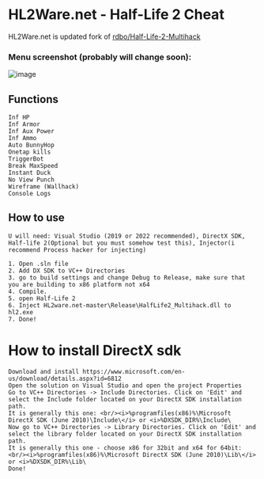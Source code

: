 <h1> HL2Ware.net - Half-Life 2 Cheat </h1>
HL2Ware.net is updated fork of <a href="https://github.com/rdbo/Half-Life-2-Multihack">rdbo/Half-Life-2-Multihack</a>


<h3>Menu screenshot (probably will change soon): </h3>

![image](https://user-images.githubusercontent.com/65111609/204043806-1d03f2cf-4f2f-45d9-a50a-80d5af7cf345.png)


<h2>Functions</h2>

```
Inf HP
Inf Armor
Inf Aux Power
Inf Ammo
Auto BunnyHop
Onetap kills
TriggerBot
Break MaxSpeed
Instant Duck
No View Punch
Wireframe (Wallhack)
Console Logs
```

<h2>How to use</h2>

```
U will need: Visual Studio (2019 or 2022 recommended), DirectX SDK, Half-life 2(Optional but you must somehow test this), Injector(i recommend Process hacker for injecting)

1. Open .sln file
2. Add DX SDK to VC++ Directories
3. go to build settings and change Debug to Release, make sure that you are building to x86 platform not x64
4. Compile.
5. open Half-Life 2
6. Inject HL2ware.net-master\Release\HalfLife2_Multihack.dll to hl2.exe
7. Done! 
```


<h1>How to install DirectX sdk</h1>

```
Download and install https://www.microsoft.com/en-us/download/details.aspx?id=6812
Open the solution on Visual Studio and open the project Properties
Go to VC++ Directories -> Include Directories. Click on 'Edit' and select the Include folder located on your DirectX SDK installation path. 
It is generally this one: <br/><i>%programfiles(x86)%\Microsoft DirectX SDK (June 2010)\Include\</i> or <i>%DXSDK_DIR%\Include\
Now go to VC++ Directories -> Library Directories. Click on 'Edit' and select the library folder located on your DirectX SDK installation path. 
It is generally this one - choose x86 for 32bit and x64 for 64bit: <br/><i>%programfiles(x86)%\Microsoft DirectX SDK (June 2010)\Lib\</i> or <i>%DXSDK_DIR%\Lib\
Done!
```
